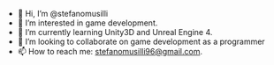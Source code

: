 - 👋 Hi, I’m @stefanomusilli
- 👀 I’m interested in game development. 
- 🌱 I’m currently learning Unity3D and Unreal Engine 4.
- 💞️ I’m looking to collaborate on game development as a programmer 
- 📫 How to reach me: stefanomusilli96@gmail.com.

<!---
stefanomusilli/stefanomusilli is a ✨ special ✨ repository because its `README.md` (this file) appears on your GitHub profile.
You can click the Preview link to take a look at your changes.
--->
